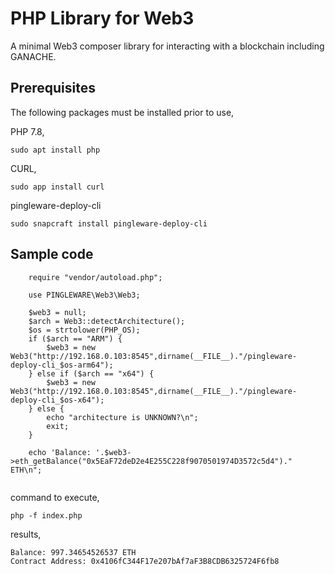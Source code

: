 # PHP Library for Web3

A minimal Web3 composer library for interacting with a blockchain including GANACHE.

## Prerequisites

The following packages must be installed prior to use,

PHP 7.8,

    sudo apt install php

CURL,

    sudo app install curl

pingleware-deploy-cli

    sudo snapcraft install pingleware-deploy-cli

## Sample code

```
    require "vendor/autoload.php";

    use PINGLEWARE\Web3\Web3;

    $web3 = null;
    $arch = Web3::detectArchitecture();
    $os = strtolower(PHP_OS);
    if ($arch == "ARM") {
        $web3 = new Web3("http://192.168.0.103:8545",dirname(__FILE__)."/pingleware-deploy-cli_$os-arm64");
    } else if ($arch == "x64") {
        $web3 = new Web3("http://192.168.0.103:8545",dirname(__FILE__)."/pingleware-deploy-cli_$os-x64");
    } else {
        echo "architecture is UNKNOWN?\n";
        exit;
    }
  
    echo 'Balance: '.$web3->eth_getBalance("0x5EaF72deD2e4E255C228f9070501974D3572c5d4")." ETH\n";


```

command to execute,

```
php -f index.php
```

results,

```
Balance: 997.34654526537 ETH
Contract Address: 0x4106fC344F17e207bAf7aF3B8CDB6325724F6fb8
```
